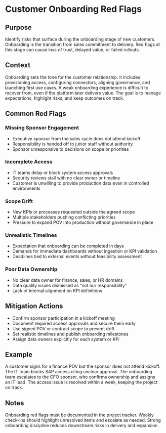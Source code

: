 # Customer Onboarding Red Flags

## Purpose
Identify risks that surface during the onboarding stage of new customers. Onboarding is the transition from sales commitment to delivery. Red flags at this stage can cause loss of trust, delayed value, or failed rollouts.

## Context
Onboarding sets the tone for the customer relationship. It includes provisioning access, configuring connectors, aligning governance, and launching first use cases. A weak onboarding experience is difficult to recover from, even if the platform later delivers value. The goal is to manage expectations, highlight risks, and keep outcomes on track.

## Common Red Flags

### Missing Sponsor Engagement
- Executive sponsor from the sales cycle does not attend kickoff
- Responsibility is handed off to junior staff without authority
- Sponsor unresponsive to decisions on scope or priorities

### Incomplete Access
- IT teams delay or block system access approvals
- Security reviews stall with no clear owner or timeline
- Customer is unwilling to provide production data even in controlled environments

### Scope Drift
- New KPIs or processes requested outside the agreed scope
- Multiple stakeholders pushing conflicting priorities
- Pressure to expand POV into production without governance in place

### Unrealistic Timelines
- Expectation that onboarding can be completed in days
- Demands for immediate dashboards without ingestion or KPI validation
- Deadlines tied to external events without feasibility assessment

### Poor Data Ownership
- No clear data owner for finance, sales, or HR domains
- Data quality issues dismissed as “not our responsibility”
- Lack of internal alignment on KPI definitions

## Mitigation Actions
- Confirm sponsor participation in a kickoff meeting
- Document required access approvals and secure them early
- Use signed POV or contract scope to prevent drift
- Set realistic timelines and publish onboarding milestones
- Assign data owners explicitly for each system or KPI

## Example
A customer signs for a finance POV but the sponsor does not attend kickoff. The IT team blocks SAP access citing unclear approval. The onboarding team escalates to the CFO sponsor, who confirms ownership and assigns an IT lead. The access issue is resolved within a week, keeping the project on track.

## Notes
Onboarding red flags must be documented in the project tracker. Weekly check-ins should highlight unresolved items and escalate as needed. Strong onboarding discipline reduces downstream risks in delivery and expansion.

